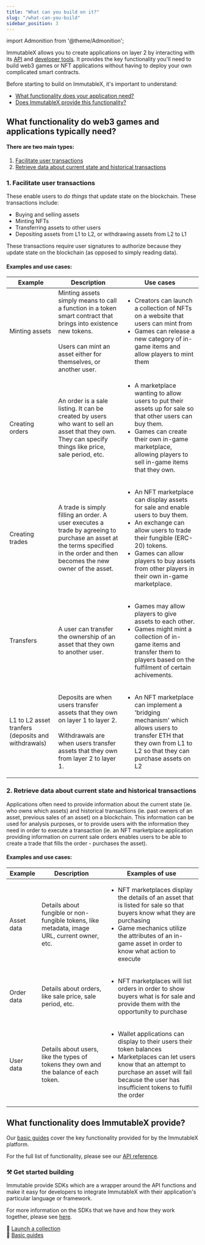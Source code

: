 ```yaml
---
title: "What can you build on it?"
slug: "/what-can-you-build"
sidebar_position: 3
---
```


import Admonition from '@theme/Admonition';

ImmutableX allows you to create applications on layer 2 by interacting with its [API](../../reference) and [developer tools](./sdks). It provides the key functionality you'll need to build web3 games or NFT applications without having to deploy your own complicated smart contracts.

Before starting to build on ImmutableX, it's important to understand:
* [What functionality does your application need?](#what-functionality-do-web3-games-and-applications-typically-need)
* [Does ImmutableX provide this functionality?](#what-functionality-does-immutablex-provide)

## What functionality do web3 games and applications typically need?

#### There are two main types:
1. [Facilitate user transactions](#1-facilitate-user-transactions)
2. [Retrieve data about current state and historical transactions](#2-retrieve-data-about-current-state-and-historical-transactions)

### 1. Facilitate user transactions
These enable users to _do things_ that update state on the blockchain. These transactions include:
* Buying and selling assets
* Minting NFTs
* Transferring assets to other users
* Depositing assets from L1 to L2, or withdrawing assets from L2 to L1

These transactions require user signatures to authorize because they update state on the blockchain (as opposed to simply reading data).

#### Examples and use cases:
<table>
  <thead>
    <tr>
      <th>Example</th>
      <th>Description</th>
      <th>Use cases</th>
    </tr>
  </thead>
  <tbody>
    <tr>
      <td>Minting assets</td>
      <td>Minting assets simply means to call a function in a token smart contract that brings into existence new tokens.
      <br/><br/>
      Users can mint an asset either for themselves, or another user.</td>
      <td>
        <ul>
          <li>Creators can launch a collection of NFTs on a website that users can mint from</li>
          <li>Games can release a new category of in-game items and allow players to mint them</li>
        </ul>
      </td>
    </tr>
    <tr>
      <td>Creating orders</td>
      <td>An order is a sale listing. It can be created by users who want to sell an asset that they own. They can specify things like price, sale period, etc.</td>
      <td>
        <ul>
          <li>A marketplace wanting to allow users to put their assets up for sale so that other users can buy them.</li>
          <li>Games can create their own in-game marketplace, allowing players to sell in-game items that they own.</li>
        </ul>
      </td>
    </tr>
    <tr>
      <td>Creating trades</td>
      <td>A trade is simply filling an order. A user executes a trade by agreeing to purchase an asset at the terms specified in the order and then becomes the new owner of the asset.</td>
      <td>
        <ul>
          <li>An NFT marketplace can display assets for sale and enable users to buy them.</li>
          <li>An exchange can allow users to trade their fungible (ERC-20) tokens.</li>
          <li>Games can allow players to buy assets from other players in their own in-game marketplace.</li>
        </ul>
      </td>
    </tr>
    <tr>
      <td>Transfers</td>
      <td>A user can transfer the ownership of an asset that they own to another user.</td>
      <td>
        <ul>
          <li>Games may allow players to give assets to each other.</li>
          <li>Games might mint a collection of in-game items and transfer them to players based on the fulfilment of certain achivements.</li>
        </ul>
      </td>
    </tr>
    <tr>
      <td>L1 to L2 asset tranfers (deposits and withdrawals)</td>
      <td>
        Deposits are when users transfer assets that they own on layer 1 to layer 2. <br/><br/>
        Withdrawals are when users transfer assets that they own from layer 2 to layer 1. 
      </td>
      <td>
        <ul>
          <li>An NFT marketplace can implement a 'bridging mechanism' which allows users to transfer ETH that they own from L1 to L2 so that they can purchase assets on L2</li>
        </ul>
      </td>
    </tr>
  </tbody>
</table>

### 2. Retrieve data about current state and historical transactions
Applications often need to provide information about the current state (ie. who owns which assets) and historical transactions (ie. past owners of an asset, previous sales of an asset) on a blockchain. This information can be used for analysis purposes, or to provide users with the information they need in order to execute a transaction (ie. an NFT marketplace application providing information on current sale orders enables users to be able to create a trade that fills the order - purchases the asset).

#### Examples and use cases:
<table>
  <thead>
    <tr>
      <th>Example</th>
      <th>Description</th>
      <th>Examples of use</th>
    </tr>
  </thead>
  <tbody>
    <tr>
      <td>Asset data</td>
      <td>Details about fungible or non-fungible tokens, like metadata, image URL, current owner, etc.</td>
      <td>
        <ul>
          <li>NFT marketplaces display the details of an asset that is listed for sale so that buyers know what they are purchasing</li>
          <li>Game mechanics utilize the attributes of an in-game asset in order to know what action to execute</li>
        </ul>
      </td>
    </tr>
     <tr>
      <td>Order data</td>
      <td>Details about orders, like sale price, sale period, etc.</td>
      <td>
        <ul>
          <li>NFT marketplaces will list orders in order to show buyers what is for sale and provide them with the opportunity to purchase</li>
        </ul>
      </td>
    </tr>
     <tr>
      <td>User data</td>
      <td>Details about users, like the types of tokens they own and the balance of each token.</td>
      <td>
        <ul>
          <li>Wallet applications can display to their users their token balances</li>
          <li>Marketplaces can let users know that an attempt to purchase an asset will fail because the user has insufficient tokens to fulfil the order</li>
        </ul>
      </td>
    </tr>
  </tbody>
</table>

## What functionality does ImmutableX provide?
Our [basic guides](./basic-guides) cover the key functionality provided for by the ImmutableX platform.

For the full list of functionality, please see our [API reference](../reference).

### ⚒️ Get started building
Immutable provide SDKs which are a wrapper around the API functions and make it easy for developers to integrate ImmutableX with their application's particular language or framework.

For more information on the SDKs that we have and how they work together, please see [here](/docs/sdks/).

<Admonition type="info" title="Guides:" icon="">
    📘 <a href="./launch-collection">Launch a collection</a>
    <br/>
    📘 <a href="./basic-guides">Basic guides</a>
</Admonition>